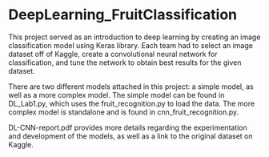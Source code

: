 # DeepLearning_FruitClassification

This project served as an introduction to deep learning by creating an image classification model using Keras library. Each team had to select an image dataset off of Kaggle, create a convolutional neural network for classification, and tune the network to obtain best results for the given dataset. 

There are two different models attached in this project: a simple model, as well as a more complex model. The simple model can be found in DL_Lab1.py, which uses the fruit_recognition.py to load the data. The more complex model is standalone and is found in cnn_fruit_recognition.py. 

DL-CNN-report.pdf provides more details regarding the experimentation and development of the models, as well as a link to the original dataset on Kaggle. 
